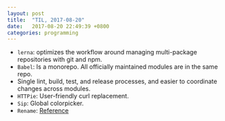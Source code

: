 ```yaml
---
layout: post
title:  "TIL, 2017-08-20"
date:   2017-08-20 22:49:39 +0800
categories: programming
---
```


- `lerna`: optimizes the workflow around managing multi-package repositories with git and npm.
- `Babel`: Is a monorepo. All officially maintained modules are in the same repo.
- Single lint, build, test, and release processes, and easier to coordinate changes across modules.
- `HTTPie`: User-friendly curl replacement.
- `Sip`: Global colorpicker.
- `Rename`: [Reference](http://plasmasturm.org/code/rename/)
